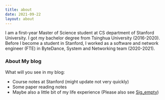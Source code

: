 ```yaml
---
title: about
date: 2021-09-22
layout: about
---
```


I am a first-year Master of Science student at CS department of Stanford University. I got my bachelor degree from Tsinghua University (2016-2020). Before I become a student in Stanford, I worked as a software and network engineer (FTE) in ByteDance, System and Networking team (2020-2021). 

### About My blog

What will you see in my blog:

- Course notes at Stanford (might update not very quickly)
- Some paper reading notes
- Maybe also a little bit of my life experience (Please also see [Sig_empty](https://sigempty.github.io))

